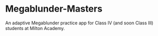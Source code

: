 # Megablunder-Masters
An adaptive Megablunder practice app for Class IV (and soon Class III) students at Milton Academy.
